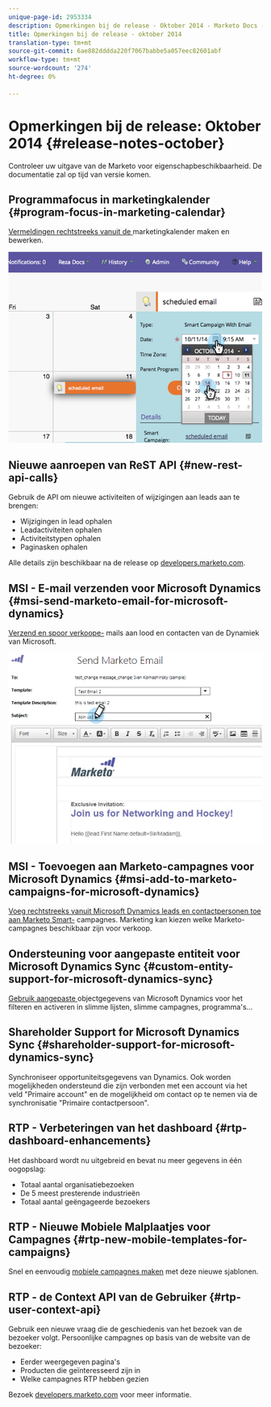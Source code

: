 ```yaml
---
unique-page-id: 2953334
description: Opmerkingen bij de release - Oktober 2014 - Marketo Docs - Productdocumentatie
title: Opmerkingen bij de release - oktober 2014
translation-type: tm+mt
source-git-commit: 6ae882dddda220f7067babbe5a057eec82601abf
workflow-type: tm+mt
source-wordcount: '274'
ht-degree: 0%

---
```



# Opmerkingen bij de release: Oktober 2014 {#release-notes-october}

Controleer uw uitgave van de Marketo voor eigenschapbeschikbaarheid. De documentatie zal op tijd van versie komen.

## Programmafocus in marketingkalender {#program-focus-in-marketing-calendar}

[Vermeldingen rechtstreeks vanuit de ](../../product-docs/core-marketo-concepts/marketing-calendar/understanding-the-calendar/understand-enable-program-focus.md) marketingkalender maken en bewerken.

![](assets/image2014-10-20-11-3a48-3a51.png)

## Nieuwe aanroepen van ReST API {#new-rest-api-calls}

Gebruik de API om nieuwe activiteiten of wijzigingen aan leads aan te brengen:

* Wijzigingen in lead ophalen
* Leadactiviteiten ophalen
* Activiteitstypen ophalen
* Paginasken ophalen

Alle details zijn beschikbaar na de release op [developers.marketo.com](https://developers.marketo.com/documentation/rest/).

## MSI - E-mail verzenden voor Microsoft Dynamics {#msi-send-marketo-email-for-microsoft-dynamics}

[Verzend en spoor verkoope-](../../product-docs/marketo-sales-insight/msi-for-microsoft-dynamics/setting-up-and-using/send-a-marketo-sales-email-from-microsoft-dynamics.md) mails aan lood en contacten van de Dynamiek van Microsoft.

![](assets/image2014-10-20-11-3a49-3a25.png)

## MSI - Toevoegen aan Marketo-campagnes voor Microsoft Dynamics {#msi-add-to-marketo-campaigns-for-microsoft-dynamics}

[Voeg rechtstreeks vanuit Microsoft Dynamics leads en contactpersonen toe aan Marketo Smart-](../../product-docs/marketo-sales-insight/msi-for-microsoft-dynamics/setting-up-and-using/add-a-lead-contact-to-a-marketo-campaign-from-microsoft-dynamics.md) campagnes. Marketing kan kiezen welke Marketo-campagnes beschikbaar zijn voor verkoop.

## Ondersteuning voor aangepaste entiteit voor Microsoft Dynamics Sync {#custom-entity-support-for-microsoft-dynamics-sync}

[Gebruik aangepaste ](../../product-docs/crm-sync/microsoft-dynamics-sync/microsoft-dynamics-sync-details/microsoft-dynamics-sync-custom-entity-sync/enable-sync-for-a-custom-entity.md) objectgegevens van Microsoft Dynamics voor het filteren en activeren in slimme lijsten, slimme campagnes, programma&#39;s...

## Shareholder Support for Microsoft Dynamics Sync {#shareholder-support-for-microsoft-dynamics-sync}

Synchroniseer opportuniteitsgegevens van Dynamics. Ook worden mogelijkheden ondersteund die zijn verbonden met een account via het veld &quot;Primaire account&quot; en de mogelijkheid om contact op te nemen via de synchronisatie &quot;Primaire contactpersoon&quot;.

## RTP - Verbeteringen van het dashboard {#rtp-dashboard-enhancements}

Het dashboard wordt nu uitgebreid en bevat nu meer gegevens in één oogopslag:

* Totaal aantal organisatiebezoeken
* De 5 meest presterende industrieën
* Totaal aantal geëngageerde bezoekers

## RTP - Nieuwe Mobiele Malplaatjes voor Campagnes {#rtp-new-mobile-templates-for-campaigns}

Snel en eenvoudig [mobiele campagnes maken](../../product-docs/web-personalization/using-templates/using-templates-to-create-web-campaigns.md) met deze nieuwe sjablonen.

## RTP - de Context API van de Gebruiker {#rtp-user-context-api}

Gebruik een nieuwe vraag die de geschiedenis van het bezoek van de bezoeker volgt. Persoonlijke campagnes op basis van de website van de bezoeker:

* Eerder weergegeven pagina&#39;s
* Producten die geïnteresseerd zijn in
* Welke campagnes RTP hebben gezien

Bezoek [developers.marketo.com](https://developers.marketo.com/documentation/websites/rtp-js-api/) voor meer informatie.

